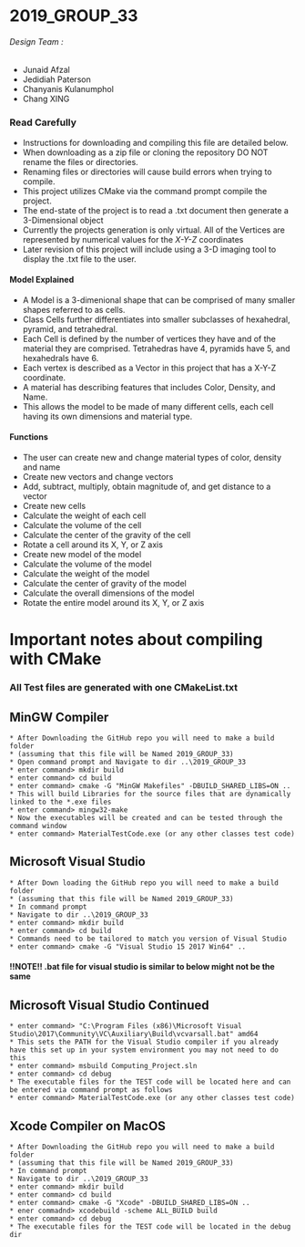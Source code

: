 # 2019_GROUP_33
 
###### Design Team :
 
  * Junaid Afzal
  * Jedidiah Paterson
  * Chanyanis Kulanumphol
  * Chang XING

### Read Carefully
 
   * Instructions for downloading and compiling this file are detailed below.
   * When downloading as a zip file or cloning the repository DO NOT rename the files or directories.
   * Renaming files or directories will cause build errors when trying to compile.
   * This project utilizes CMake via the command prompt compile the project.
   * The end-state of the project is to read a .txt document then generate a 3-Dimensional object
   * Currently the projects generation is only virtual. All of the Vertices are represented by numerical values for the *X-Y-Z* coordinates
   * Later revision of this project will include using a 3-D imaging tool to display the .txt file to the user.
   
#### Model Explained
   * A Model is a 3-dimenional shape that can be comprised of many smaller shapes referred to as cells. 
   * Class Cells further differentiates into smaller subclasses of hexahedral, pyramid, and tetrahedral. 
   * Each Cell is defined by the number of vertices they have and of the material they are comprised. Tetrahedras have 4,  pyramids have 5, and hexahedrals have 6. 
   * Each vertex is described as a Vector in this project that has a X-Y-Z coordinate. 
   * A material has describing features that includes Color, Density, and Name.
   * This allows the model to be made of many different cells, each cell having its own dimensions and material type. 

#### Functions
   * The user can create new and change material types of color, density and name
   * Create new vectors and change vectors
   * Add, subtract, multiply, obtain magnitude of, and get distance to a vector
   * Create new cells 
   * Calculate the weight of each cell
   * Calculate the volume of the cell
   * Calculate the center of the gravity of the cell 
   * Rotate a cell around its X, Y, or Z axis
   * Create new model of the model
   * Calculate the volume of the model
   * Calculate the weight of the model
   * Calculate the center of gravity of the model
   * Calculate the overall dimensions of the model
   * Rotate the entire model around its X, Y, or Z axis


# Important notes about compiling with CMake
### All Test files are generated with one CMakeList.txt
##    MinGW Compiler  
    * After Downloading the GitHub repo you will need to make a build folder
    * (assuming that this file will be Named 2019_GROUP_33)
    * Open command prompt and Navigate to dir ..\2019_GROUP_33
    * enter command> mkdir build
    * enter command> cd build
    * enter command> cmake -G "MinGW Makefiles" -DBUILD_SHARED_LIBS=ON ..
    * This will build Libraries for the source files that are dynamically linked to the *.exe files
    * enter command> mingw32-make
    * Now the executables will be created and can be tested through the command window
    * enter command> MaterialTestCode.exe (or any other classes test code)

##    Microsoft Visual Studio
    * After Down loading the GitHub repo you will need to make a build folder
    * (assuming that this file will be Named 2019_GROUP_33)
    * In command prompt
    * Navigate to dir ..\2019_GROUP_33
    * enter command> mkdir build
    * enter command> cd build
    * Commands need to be tailored to match you version of Visual Studio
    * enter command> cmake -G "Visual Studio 15 2017 Win64" ..

#### !!NOTE!! .bat file for visual studio is similar to below might not be the same
##    Microsoft Visual Studio Continued
    * enter command> "C:\Program Files (x86)\Microsoft Visual Studio\2017\Community\VC\Auxiliary\Build\vcvarsall.bat" amd64
    * This sets the PATH for the Visual Studio compiler if you already have this set up in your system environment you may not need to do this
    * enter command> msbuild Computing_Project.sln
    * enter command> cd debug
    * The executable files for the TEST code will be located here and can be entered via command prompt as follows
    * enter command> MaterialTestCode.exe (or any other classes test code)

## Xcode Compiler on MacOS
    * After Downloading the GitHub repo you will need to make a build folder
    * (assuming that this file will be Named 2019_GROUP_33)
    * In command prompt
    * Navigate to dir ..\2019_GROUP_33
    * enter command> mkdir build
    * enter command> cd build
    * enter command> cmake -G "Xcode" -DBUILD_SHARED_LIBS=ON ..
    * ener commadnd> xcodebuild -scheme ALL_BUILD build
    * enter command> cd debug
    * The executable files for the TEST code will be located in the debug dir
